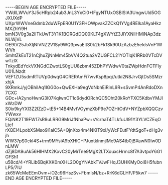 -----BEGIN AGE ENCRYPTED FILE-----
YWdlLWVuY3J5cHRpb24ub3JnL3YxCi0+IFgyNTUxOSBlSlA3UngwUld5OGJXUXdP
UXprWWVneGdmb2duWFpER0U1Y3FHOWpvakZZCkQ1YVg4RElka1AyaHkzMXZhYi9H
bmN3V0g3a2lITkUwT3Y1K1BORGdDQ00KLT4gXWYtZ3JlYXNlIHMiNAp3dzNLWjVL
OE9tV25JbXljNlVNZ2V1Sy9WQ3pwaEltS0k2bFk1Sk90UzAzbzE5eldsVnF1WWVh
SmhtZkExT21nCjhuZjNnMm45bVV4Q2tua2VZUGFCL21YOTlqK1RRb0VTcDVwTzlX
TnkydEdYckVXNGdCZwotLS0gUU8zbm45ZDhPYWdwV0taZWpHdnFCTFlyU01LNzdt
VEF1ZU5sdmRTUVp0dwqG4CRERAmFi7wvKsp8pq//utki2N8JrvGjtDs5SMzrxhjA
9XRmkJ/yjOBhilAq1IGG0o+QwEXHa9egVdNbhEiRinL9R+sSvmP4AnRdoDXn7CXC
GDc+lA2ynoHwnG3I07KqIwnCT1c6dydORchQC5Oht20kRoYFXC5KdbvYMJIxWzDW
S0ix9kyYXl3Z2IZzD+tE5+14B4MvtVOymzXbP9e7OZHtOdV+NYZpbXQQCzvYWwxv
FQiNK2T19FW17sR9uLRRG9MriJfNhaPw+sYcrhaT4TLkfuUI91Y3YLVCZEqOLtcf
rXQEI4LpobXSMso9I1alC5A+QjnXox4m4NKlT9xI/yWcFEutFYdtSgoT+dHg3vjh
WW37pS0ckI4S+trm9MYsiA9bXHlC+PJuxtklnmjlMe9AS4tb0jBXawN0Iw0DnLMW
dZj8DA9uAk56HIHMX2KxvC20yMrTne9MgX2LTXouxcHrmc8f7A3vtpoY6G1GFSh1
u58cd/4+YRLib6BqKXK0mXHL2O0gYNAbkTVJwFHqJ3UHKMyOoi8H5fubnLP5/7IU
zk65WcMeEEmOvm+iO2c96HszSv+FbmIsN/bz+RrK6dGLHF/P5kw7
-----END AGE ENCRYPTED FILE-----
